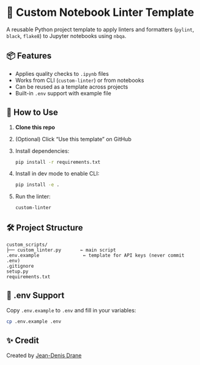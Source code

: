 # 🧪 Custom Notebook Linter Template

A reusable Python project template to apply linters and formatters (`pylint`, `black`, `flake8`) to Jupyter notebooks using `nbqa`.

## 📦 Features

- Applies quality checks to `.ipynb` files
- Works from CLI (`custom-linter`) or from notebooks
- Can be reused as a template across projects
- Built-in `.env` support with example file

## 🚀 How to Use

1. **Clone this repo**
2. (Optional) Click “Use this template” on GitHub
3. Install dependencies:
   ```bash
   pip install -r requirements.txt
   ```

4. Install in dev mode to enable CLI:
   ```bash
   pip install -e .
   ```

5. Run the linter:
   ```bash
   custom-linter
   ```

## 🛠️ Project Structure

```
custom_scripts/
├── custom_linter.py       ← main script
.env.example                ← template for API keys (never commit .env)
.gitignore
setup.py
requirements.txt
```

## 🔐 .env Support

Copy `.env.example` to `.env` and fill in your variables:
```bash
cp .env.example .env
```

## ✨ Credit

Created by [Jean-Denis Drane](https://github.com/JeanDenisD)
